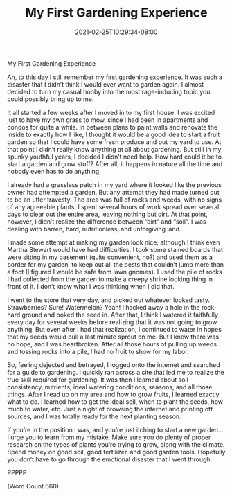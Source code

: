 ﻿---
title: "My First Gardening Experience"
date: 2021-02-25T10:29:34-08:00
description: "Gardening Tips for Web Success"
featured_image: "/images/Gardening.jpg"
tags: ["Gardening"]
---

My First Gardening Experience

Ah, to this day I still remember my first gardening experience. It was
such a disaster that I didn’t think I would ever want to garden again. I
almost decided to turn my casual hobby into the most rage-inducing topic
you could possibly bring up to me.

It all started a few weeks after I moved in to my first house. I was
excited just to have my own grass to mow, since I had been in apartments
and condos for quite a while. In between plans to paint walls and renovate
the inside to exactly how I like, I thought it would be a good idea to
start a fruit garden so that I could have some fresh produce and put my
yard to use. At that point I didn’t really know anything at all about
gardening. But still in my spunky youthful years, I decided I didn’t need
help. How hard could it be to start a garden and grow stuff? After all, it
happens in nature all the time and nobody even has to do anything.

I already had a grassless patch in my yard where it looked like the
previous owner had attempted a garden. But any attempt they had made
turned out to be an utter travesty. The area was full of rocks and weeds,
with no signs of any agreeable plants. I spent several hours of work
spread over several days to clear out the entire area, leaving nothing but
dirt. At that point, however, I didn’t realize the difference between
“dirt” and “soil”. I was dealing with barren, hard, nutritionless, and
unforgiving land.

I made some attempt at making my garden look nice; although I think even
Martha Stewart would have had difficulties. I took some stained boards
that were sitting in my basement (quite convenient, no?) and used them as
a border for my garden, to keep out all the pests that couldn’t jump more
than a foot (I figured I would be safe from lawn gnomes). I used the pile
of rocks I had collected from the garden to make a creepy shrine looking
thing in front of it. I don’t know what I was thinking when I did that.

I went to the store that very day, and picked out whatever looked tasty.
Strawberries? Sure! Watermelon? Yeah! I hacked away a hole in the
rock-hard ground and poked the seed in. After that, I think I watered it
faithfully every day for several weeks before realizing that it was not
going to grow anything. But even after I had that realization, I continued
to water in hopes that my seeds would pull a last minute sprout on me. But
I knew there was no hope, and I was heartbroken. After all those hours of
pulling up weeds and tossing rocks into a pile, I had no fruit to show for
my labor.

So, feeling dejected and betrayed, I logged onto the internet and searched
for a guide to gardening. I quickly ran across a site that led me to
realize the true skill required for gardening. It was then I learned about
soil consistency, nutrients, ideal watering conditions, seasons, and all
those things. After I read up on my area and how to grow fruits, I learned
exactly what to do. I learned how to get the ideal soil, when to plant the
seeds, how much to water, etc. Just a night of browsing the internet and
printing off sources, and I was totally ready for the next planting season.

If you’re in the position I was, and you’re just itching to start a new
garden… I urge you to learn from my mistake. Make sure you do plenty of
proper research on the types of plants you’re trying to grow, along with
the climate. Spend money on good soil, good fertilizer, and good garden
tools. Hopefully you don’t have to go through the emotional disaster that
I went through.

PPPPP

(Word Count 660)


